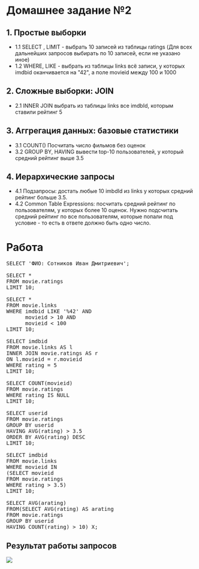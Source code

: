 # Домашнее задание №2

## 1. Простые выборки

- 1.1 SELECT , LIMIT - выбрать 10 записей из таблицы ratings (Для всех дальнейших запросов выбирать по 10 записей, если не указано иное)
- 1.2 WHERE, LIKE - выбрать из таблицы links всё записи, у которых imdbid оканчивается на "42", а поле movieid между 100 и 1000

## 2. Сложные выборки: JOIN

- 2.1 INNER JOIN выбрать из таблицы links все imdbId, которым ставили рейтинг 5

## 3. Аггрегация данных: базовые статистики

- 3.1 COUNT() Посчитать число фильмов без оценок
- 3.2 GROUP BY, HAVING вывести top-10 пользователей, у который средний рейтинг выше 3.5

## 4. Иерархические запросы

- 4.1 Подзапросы: достать любые 10 imbdId из links у которых средний рейтинг больше 3.5.
- 4.2 Common Table Expressions: посчитать средний рейтинг по пользователям, у которых более 10 оценок.  Нужно подсчитать средний рейтинг по все пользователям, которые попали под условие - то есть в ответе должно быть одно число.

# Работа

<pre>
SELECT 'ФИО: Сотников Иван Дмитриевич';

SELECT *
FROM movie.ratings
LIMIT 10;

SELECT *
FROM movie.links
WHERE imdbid LIKE '%42' AND
      movieid > 10 AND
      movieid < 100
LIMIT 10;

SELECT imdbid
FROM movie.links AS l
INNER JOIN movie.ratings AS r
ON l.movieid = r.movieid
WHERE rating = 5
LIMIT 10;

SELECT COUNT(movieid)
FROM movie.ratings
WHERE rating IS NULL
LIMIT 10;

SELECT userid
FROM movie.ratings
GROUP BY userid
HAVING AVG(rating) > 3.5
ORDER BY AVG(rating) DESC
LIMIT 10;

SELECT imdbid
FROM movie.links
WHERE movieid IN
(SELECT movieid
FROM movie.ratings
WHERE rating > 3.5)
LIMIT 10;

SELECT AVG(arating)
FROM(SELECT AVG(rating) AS arating
FROM movie.ratings
GROUP BY userid
HAVING COUNT(rating) > 10) X;
</pre>
## Результат работы запросов
![](https://github.com/sotcode/data_management/blob/main/BD_homework_2_Screen_1.jpg)
